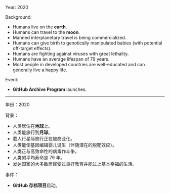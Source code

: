 Year: 2020

Background:
* Humans live on the **earth**.
* Humans can travel to the **moon**.
* Manned interplanetary travel is being commercialized.
* Humans can give birth to genotically manipulated babies (with potential off-target effects).
* Humans are fighting against viruses with great lethality.
* Humans have an average lifespan of 79 years.
* Most people in developed countries are well-educated and can generally live a happy life.

Event:
* **GitHub Archive Program** launches.

***

年份：2020

背景：
* 人类居住在**地球**上。
* 人类能旅行到**月球**。
* 载人行星际旅行正在被商业化。
* 人类能使基因编辑婴儿诞生（伴随潜在的脱靶效应）。
* 人类正与高致命性的病毒作斗争。
* 人类的平均寿命是 79 年。
* 发达国家的大多数居民受过良好教育并能过上基本幸福的生活。

事件：
* **GitHub 存档项目**启动。

